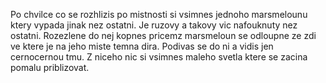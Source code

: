 Po chvilce co se rozhlizis po mistnosti si vsimnes jednoho marsmelounu ktery vypada jinak nez ostatni. Je ruzovy a takovy vic nafouknuty nez ostatni. Rozezlene do nej kopnes pricemz marsmeloun se odloupne ze zdi ve ktere je na jeho miste temna dira. Podivas se do ni a vidis jen cernocernou tmu. Z niceho nic si vsimnes maleho svetla ktere se zacina pomalu priblizovat.